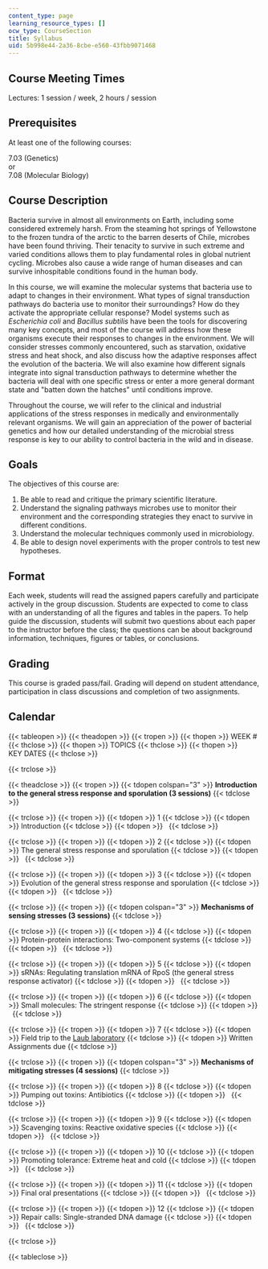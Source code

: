 ```yaml
---
content_type: page
learning_resource_types: []
ocw_type: CourseSection
title: Syllabus
uid: 5b998e44-2a36-8cbe-e560-43fbb9071468
---
```


Course Meeting Times
--------------------

Lectures: 1 session / week, 2 hours / session

Prerequisites
-------------

At least one of the following courses:

7.03 (Genetics)  
or  
7.08 (Molecular Biology)

Course Description
------------------

Bacteria survive in almost all environments on Earth, including some considered extremely harsh. From the steaming hot springs of Yellowstone to the frozen tundra of the arctic to the barren deserts of Chile, microbes have been found thriving. Their tenacity to survive in such extreme and varied conditions allows them to play fundamental roles in global nutrient cycling. Microbes also cause a wide range of human diseases and can survive inhospitable conditions found in the human body.

In this course, we will examine the molecular systems that bacteria use to adapt to changes in their environment. What types of signal transduction pathways do bacteria use to monitor their surroundings? How do they activate the appropriate cellular response? Model systems such as _Escherichia coli_ and _Bacillus subtilis_ have been the tools for discovering many key concepts, and most of the course will address how these organisms execute their responses to changes in the environment. We will consider stresses commonly encountered, such as starvation, oxidative stress and heat shock, and also discuss how the adaptive responses affect the evolution of the bacteria. We will also examine how different signals integrate into signal transduction pathways to determine whether the bacteria will deal with one specific stress or enter a more general dormant state and "batten down the hatches" until conditions improve.

Throughout the course, we will refer to the clinical and industrial applications of the stress responses in medically and environmentally relevant organisms. We will gain an appreciation of the power of bacterial genetics and how our detailed understanding of the microbial stress response is key to our ability to control bacteria in the wild and in disease.

Goals
-----

The objectives of this course are:

1.  Be able to read and critique the primary scientific literature.
2.  Understand the signaling pathways microbes use to monitor their environment and the corresponding strategies they enact to survive in different conditions.
3.  Understand the molecular techniques commonly used in microbiology.
4.  Be able to design novel experiments with the proper controls to test new hypotheses.

Format
------

Each week, students will read the assigned papers carefully and participate actively in the group discussion. Students are expected to come to class with an understanding of all the figures and tables in the papers. To help guide the discussion, students will submit two questions about each paper to the instructor before the class; the questions can be about background information, techniques, figures or tables, or conclusions.

Grading
-------

This course is graded pass/fail. Grading will depend on student attendance, participation in class discussions and completion of two assignments.

Calendar
--------

{{< tableopen >}}
{{< theadopen >}}
{{< tropen >}}
{{< thopen >}}
WEEK #
{{< thclose >}}
{{< thopen >}}
TOPICS
{{< thclose >}}
{{< thopen >}}
KEY DATES
{{< thclose >}}

{{< trclose >}}

{{< theadclose >}}
{{< tropen >}}
{{< tdopen colspan="3" >}}
**Introduction to the general stress response and sporulation (3 sessions)**
{{< tdclose >}}

{{< trclose >}}
{{< tropen >}}
{{< tdopen >}}
1
{{< tdclose >}}
{{< tdopen >}}
Introduction
{{< tdclose >}}
{{< tdopen >}}
 
{{< tdclose >}}

{{< trclose >}}
{{< tropen >}}
{{< tdopen >}}
2
{{< tdclose >}}
{{< tdopen >}}
The general stress response and sporulation
{{< tdclose >}}
{{< tdopen >}}
 
{{< tdclose >}}

{{< trclose >}}
{{< tropen >}}
{{< tdopen >}}
3
{{< tdclose >}}
{{< tdopen >}}
Evolution of the general stress response and sporulation
{{< tdclose >}}
{{< tdopen >}}
 
{{< tdclose >}}

{{< trclose >}}
{{< tropen >}}
{{< tdopen colspan="3" >}}
**Mechanisms of sensing stresses (3 sessions)**
{{< tdclose >}}

{{< trclose >}}
{{< tropen >}}
{{< tdopen >}}
4
{{< tdclose >}}
{{< tdopen >}}
Protein-protein interactions: Two-component systems
{{< tdclose >}}
{{< tdopen >}}
 
{{< tdclose >}}

{{< trclose >}}
{{< tropen >}}
{{< tdopen >}}
5
{{< tdclose >}}
{{< tdopen >}}
sRNAs: Regulating translation mRNA of RpoS (the general stress response activator)
{{< tdclose >}}
{{< tdopen >}}
 
{{< tdclose >}}

{{< trclose >}}
{{< tropen >}}
{{< tdopen >}}
6
{{< tdclose >}}
{{< tdopen >}}
Small molecules: The stringent response
{{< tdclose >}}
{{< tdopen >}}
 
{{< tdclose >}}

{{< trclose >}}
{{< tropen >}}
{{< tdopen >}}
7
{{< tdclose >}}
{{< tdopen >}}
Field trip to the [Laub laboratory](http://laublab.mit.edu/)
{{< tdclose >}}
{{< tdopen >}}
Written Assignments due
{{< tdclose >}}

{{< trclose >}}
{{< tropen >}}
{{< tdopen colspan="3" >}}
**Mechanisms of mitigating stresses (4 sessions)**
{{< tdclose >}}

{{< trclose >}}
{{< tropen >}}
{{< tdopen >}}
8
{{< tdclose >}}
{{< tdopen >}}
Pumping out toxins: Antibiotics
{{< tdclose >}}
{{< tdopen >}}
 
{{< tdclose >}}

{{< trclose >}}
{{< tropen >}}
{{< tdopen >}}
9
{{< tdclose >}}
{{< tdopen >}}
Scavenging toxins: Reactive oxidative species
{{< tdclose >}}
{{< tdopen >}}
 
{{< tdclose >}}

{{< trclose >}}
{{< tropen >}}
{{< tdopen >}}
10
{{< tdclose >}}
{{< tdopen >}}
Promoting tolerance: Extreme heat and cold
{{< tdclose >}}
{{< tdopen >}}
 
{{< tdclose >}}

{{< trclose >}}
{{< tropen >}}
{{< tdopen >}}
11
{{< tdclose >}}
{{< tdopen >}}
Final oral presentations
{{< tdclose >}}
{{< tdopen >}}
 
{{< tdclose >}}

{{< trclose >}}
{{< tropen >}}
{{< tdopen >}}
12
{{< tdclose >}}
{{< tdopen >}}
Repair calls: Single-stranded DNA damage
{{< tdclose >}}
{{< tdopen >}}
 
{{< tdclose >}}

{{< trclose >}}

{{< tableclose >}}